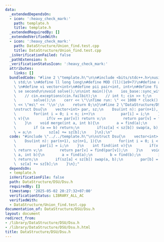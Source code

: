 ```yaml
---
data:
  _extendedDependsOn:
  - icon: ':heavy_check_mark:'
    path: template.h
    title: template.h
  _extendedRequiredBy: []
  _extendedVerifiedWith:
  - icon: ':heavy_check_mark:'
    path: DataStructure/Union_find.test.cpp
    title: DataStructure/Union_find.test.cpp
  _isVerificationFailed: false
  _pathExtension: h
  _verificationStatusIcon: ':heavy_check_mark:'
  attributes:
    links: []
  bundledCode: "#line 2 \"template.h\"\n\n#include <bits/stdc++.h>\nusing namespace\
    \ std;\n \n#define ll long long\n#define MOD (ll)(1e9+7)\n#define all(x) (x).begin(),(x).end()\n\
    \ \n#define vi vector<int>\n#define pii pair<int, int>\n#define fi first\n#define\
    \ se second\n\nvoid solve();\n\nint main(){\n    ios_base::sync_with_stdio(false);cin.tie(NULL);\n\
    \    // cin.exceptions(cin.failbit);\n    // int t; cin >> t;\n    // while(t--)\n\
    \        solve();\n    cerr << \"\\nTime run: \" << 1000 * clock() / CLOCKS_PER_SEC\
    \ << \"ms\" << '\\n';\n    return 0;\n}\n#line 2 \"DataStructure/DSU/Dsu.h\"\n\
    \nstruct Dsu{\n    vector<int> par, sz;\n    Dsu(int n): par(n+1), sz(n+1, 1){\n\
    \        for(int i = 0; i < n; i++)\n            par[i] = i;\n    }\n    int find(int\
    \ v){\n        if(v == par[v]) return v;\n        return par[v] = find(par[v]);\n\
    \    }\n    void merge(int a, int b){\n        a = find(a);\n        b = find(b);\n\
    \        if (a == b) return;\n        if(sz[a] < sz[b]) swap(a, b);\n        par[b]\
    \ = a;\n        sz[a] += sz[b];\n    }\n};\n"
  code: "#include \"../../template.h\"\n\nstruct Dsu{\n    vector<int> par, sz;\n\
    \    Dsu(int n): par(n+1), sz(n+1, 1){\n        for(int i = 0; i < n; i++)\n \
    \           par[i] = i;\n    }\n    int find(int v){\n        if(v == par[v])\
    \ return v;\n        return par[v] = find(par[v]);\n    }\n    void merge(int\
    \ a, int b){\n        a = find(a);\n        b = find(b);\n        if (a == b)\
    \ return;\n        if(sz[a] < sz[b]) swap(a, b);\n        par[b] = a;\n      \
    \  sz[a] += sz[b];\n    }\n};"
  dependsOn:
  - template.h
  isVerificationFile: false
  path: DataStructure/DSU/Dsu.h
  requiredBy: []
  timestamp: '2025-05-02 20:27:32+07:00'
  verificationStatus: LIBRARY_ALL_AC
  verifiedWith:
  - DataStructure/Union_find.test.cpp
documentation_of: DataStructure/DSU/Dsu.h
layout: document
redirect_from:
- /library/DataStructure/DSU/Dsu.h
- /library/DataStructure/DSU/Dsu.h.html
title: DataStructure/DSU/Dsu.h
---
```

